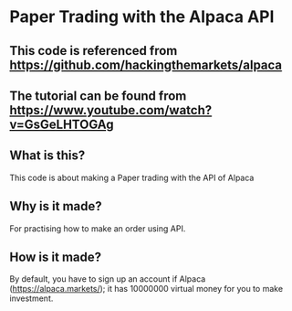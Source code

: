 # Paper Trading with the Alpaca API

## This code is referenced from https://github.com/hackingthemarkets/alpaca
## The tutorial can be found from https://www.youtube.com/watch?v=GsGeLHTOGAg

## What is this?
This code is about making a Paper trading with the API of Alpaca

## Why is it made?
For practising how to make an order using API.

## How is it made?
By default, you have to sign up an account if Alpaca (https://alpaca.markets/); it has 10000000 virtual money for you to make investment.
